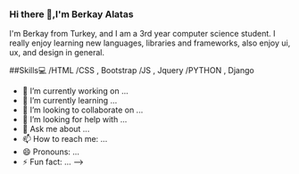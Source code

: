 
### Hi there 👋,I'm Berkay Alatas
I'm Berkay from Turkey, and I am a 3rd year computer science student. I really enjoy learning new languages, libraries and frameworks, also enjoy  ui, ux, and design in general.

##Skills💻
/HTML
/CSS , Bootstrap
/JS , Jquery
/PYTHON , Django


- 🔭 I’m currently working on ...
- 🌱 I’m currently learning ...
- 👯 I’m looking to collaborate on ...
- 🤔 I’m looking for help with ...
- 💬 Ask me about ...
- 📫 How to reach me: ...
- 😄 Pronouns: ...
- ⚡ Fun fact: ...
-->
